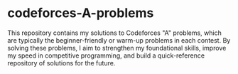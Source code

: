 # codeforces-A-problems
This repository contains my solutions to Codeforces "A" problems, which are typically the beginner-friendly or warm-up problems in each contest. By solving these problems, I aim to strengthen my foundational skills, improve my speed in competitive programming, and build a quick-reference repository of solutions for the future.

